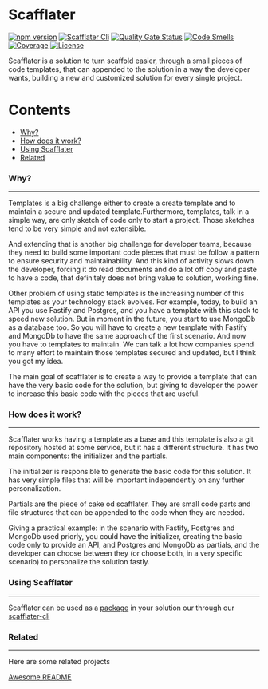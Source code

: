 # Scafflater

[![npm version](https://badge.fury.io/js/scafflater.svg)](https://badge.fury.io/js/scafflater)
[![Scafflater Cli](https://img.shields.io/badge/dynamic/json?color=green&label=scafflater-cli&query=%24.collected.metadata.version&url=https%3A%2F%2Fapi.npms.io%2Fv2%2Fpackage%2Fscafflater-cli)](https://npmjs.org/package/scafflater-cli)
[![Quality Gate Status](https://sonarcloud.io/api/project_badges/measure?project=scafflater&metric=alert_status)](https://sonarcloud.io/dashboard?id=scafflater)
[![Code Smells](https://sonarcloud.io/api/project_badges/measure?project=scafflater&metric=code_smells)](https://sonarcloud.io/dashboard?id=scafflater)
[![Coverage](https://sonarcloud.io/api/project_badges/measure?project=scafflater&metric=coverage)](https://sonarcloud.io/dashboard?id=scafflater)
[![License](https://img.shields.io/npm/l/scafflater.svg)](https://github.com/scafflater/scafflater/blob/master/package.json)

Scafflater is a solution to turn scaffold easier, through a small pieces of code templates, that can appended to the solution in a way the developer wants, building a new and customized solution for every single project.

# Contents

- [Why?](#-why)
- [How does it work?](#-how-does-it-work)
- [Using Scafflater](#-using-scafflater)
- [Related](#-related)

### Why?

---

Templates is a big challenge either to create a create template and to maintain a secure and updated template.Furthermore, templates, talk in a simple way, are only sketch of code only to start a project. Those sketches tend to be very simple and not extensible.

And extending that is another big challenge for developer teams, because they need to build some important code pieces that must be follow a pattern to ensure security and maintainability. And this kind of activity slows down the developer, forcing it do read documents and do a lot off copy and paste to have a code, that definitely does not bring value to solution, working fine.

Other problem of using static templates is the increasing number of this templates as your technology stack evolves. For example, today, to build an API you use Fastify and Postgres, and you have a template with this stack to speed new solution. But in moment in the future, you start to use MongoDb as a database too. So you will have to create a new template with Fastify and MongoDb to have the same approach of the first scenario. And now you have to templates to maintain. We can talk a lot how companies spend to many effort to maintain those templates secured and updated, but I think you got my idea.

The main goal of scafflater is to create a way to provide a template that can have the very basic code for the solution, but giving to developer the power to increase this basic code with the pieces that are useful.

### How does it work?

---

Scafflater works having a template as a base and this template is also a git repository hosted at some service, but it has a different structure. It has two main components: the initializer and the partials.

The initializer is responsible to generate the basic code for this solution. It has very simple files that will be important independently on any further personalization.

Partials are the piece of cake od scafflater. They are small code parts and file structures that can be appended to the code when they are needed.

Giving a practical example: in the scenario with Fastify, Postgres and MongoDb used priorly, you could have the initializer, creating the basic code only to provide an API, and Postgres and MongoDb as partials, and the developer can choose between they (or choose both, in a very specific scenario) to personalize the solution fastly.

### Using Scafflater

---

Scafflater can be used as a [package](https://www.npmjs.com/package/@scafflater/scafflater) in your solution our through our [scafflater-cli](https://www.npmjs.com/package/@scafflater/scafflater-cli)

### Related

---

Here are some related projects

[Awesome README](https://github.com/matiassingers/awesome-readme)

